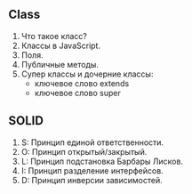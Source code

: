 ## Class

1. Что такое класс?
2. Классы в JavaScript.
3. Поля.
4. Публичные методы.
8. Супер классы и дочерние классы:
	* ключевое слово extends
	* ключевое слово super

## SOLID

1. S: Принцип единой ответственности.
2. O: Принцип открытый/закрытый.
3. L: Принцип подстановка Барбары Лисков.
4. I: Принцип разделение интерфейсов.
5. D: Принцип инверсии зависимостей.
